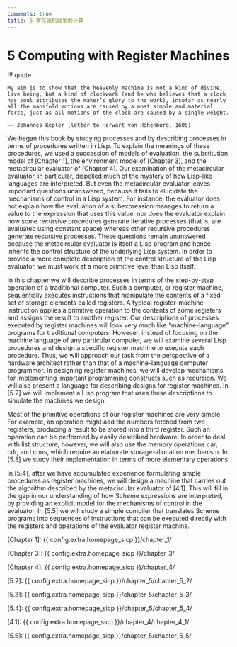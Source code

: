 ```yaml
---
comments: true
title: 5 寄存器机器里的计算
---
```


# 5 Computing with Register Machines

!!! quote

    My aim is to show that the heavenly machine is not a kind of divine, live being, but a kind of clockwork (and he who believes that a clock has soul attributes the maker’s glory to the work), insofar as nearly all the manifold motions are caused by a most simple and material force, just as all motions of the clock are caused by a single weight.

    —— Johannes Kepler (letter to Herwart von Hohenburg, 1605)

We began this book by studying processes and by describing processes in terms of procedures written in Lisp. To explain the meanings of these procedures, we used a succession of models of evaluation: the substitution model of [Chapter 1], the environment model of [Chapter 3], and the metacircular evaluator of [Chapter 4]. Our examination of the metacircular evaluator, in particular, dispelled much of the mystery of how Lisp-like languages are interpreted. But even the metacircular evaluator leaves important questions unanswered, because it fails to elucidate the mechanisms of control in a Lisp system. For instance, the evaluator does not explain how the evaluation of a subexpression manages to return a value to the expression that uses this value, nor does the evaluator explain how some recursive procedures generate iterative processes (that is, are evaluated using constant space) whereas other recursive procedures generate recursive processes. These questions remain unanswered because the metacircular evaluator is itself a Lisp program and hence inherits the control structure of the underlying Lisp system. In order to provide a more complete description of the control structure of the Lisp evaluator, we must work at a more primitive level than Lisp itself.

In this chapter we will describe processes in terms of the step-by-step operation of a traditional computer. Such a computer, or register machine, sequentially executes instructions that manipulate the contents of a fixed set of storage elements called registers. A typical register-machine instruction applies a primitive operation to the contents of some registers and assigns the result to another register. Our descriptions of processes executed by register machines will look very much like “machine-language” programs for traditional computers. However, instead of focusing on the machine language of any particular computer, we will examine several Lisp procedures and design a specific register machine to execute each procedure. Thus, we will approach our task from the perspective of a hardware architect rather than that of a machine-language computer programmer. In designing register machines, we will develop mechanisms for implementing important programming constructs such as recursion. We will also present a language for describing designs for register machines. In [5.2] we will implement a Lisp program that uses these descriptions to simulate the machines we design.

Most of the primitive operations of our register machines are very simple. For example, an operation might add the numbers fetched from two registers, producing a result to be stored into a third register. Such an operation can be performed by easily described hardware. In order to deal with list structure, however, we will also use the memory operations car, cdr, and cons, which require an elaborate storage-allocation mechanism. In [5.3] we study their implementation in terms of more elementary operations.

In [5.4], after we have accumulated experience formulating simple procedures as register machines, we will design a machine that carries out the algorithm described by the metacircular evaluator of [4.1]. This will fill in the gap in our understanding of how Scheme expressions are interpreted, by providing an explicit model for the mechanisms of control in the evaluator. In [5.5] we will study a simple compiler that translates Scheme programs into sequences of instructions that can be executed directly with the registers and operations of the evaluator register machine.

[Chapter 1]: {{ config.extra.homepage_sicp }}/chapter_1/

[Chapter 3]: {{ config.extra.homepage_sicp }}/chapter_3/

[Chapter 4]: {{ config.extra.homepage_sicp }}/chapter_4/

[5.2]: {{ config.extra.homepage_sicp }}/chapter_5/chapter_5_2/

[5.3]: {{ config.extra.homepage_sicp }}/chapter_5/chapter_5_3/

[5.4]: {{ config.extra.homepage_sicp }}/chapter_5/chapter_5_4/

[4.1]: {{ config.extra.homepage_sicp }}/chapter_4/chapter_4_1/

[5.5]: {{ config.extra.homepage_sicp }}/chapter_5/chapter_5_5/
